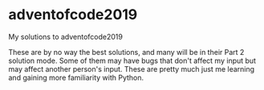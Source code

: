 # adventofcode2019
My solutions to adventofcode2019

These are by no way the best solutions, and many will be in their Part 2 solution mode. Some of them may have bugs that don't affect my input but may affect another person's input. These are pretty much just me learning and gaining more familiarity with Python.
